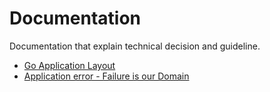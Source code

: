 # Documentation
Documentation that explain technical decision and guideline. 

 - [Go Application Layout](go-application-layout.md)
 - [Application error - Failure is our Domain](application-error.md)
